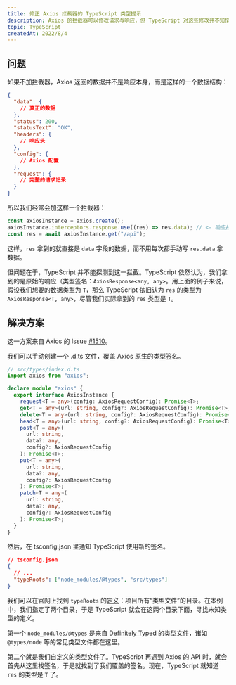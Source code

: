```yaml
---
title: 修正 Axios 拦截器的 TypeScript 类型提示
description: Axios 的拦截器可以修改请求与响应，但 TypeScript 对这些修改并不知情。我们可以通过自定义 .d.ts 文件来强行纠正 TypeScript 的类型提示。
topic: TypeScript
createdAt: 2022/8/4
---
```


## 问题

如果不加拦截器，Axios 返回的数据并不是响应本身，而是这样的一个数据结构：

```json
{
  "data": {
    // 真正的数据
  },
  "status": 200,
  "statusText": "OK",
  "headers": {
    // 响应头
  },
  "config": {
    // Axios 配置
  },
  "request": {
    // 完整的请求记录
  }
}
```

所以我们经常会加这样一个拦截器：

```ts
const axiosInstance = axios.create();
axiosInstance.interceptors.response.use((res) => res.data); // <- 响应拦截器
const res = await axiosInstance.get("/api");
```

这样，`res` 拿到的就直接是 `data` 字段的数据，而不用每次都手动写 `res.data` 拿数据。

但问题在于，TypeScript 并不能探测到这一拦截。TypeScript 依然认为，我们拿到的是原始的响应（类型签名：`AxiosResponse<any, any>`。用上面的例子来说，假设我们想要的数据类型为 `T`，那么 TypeScript 依旧认为 `res` 的类型为 `AxiosResponse<T, any>`，尽管我们实际拿到的 `res` 类型是 `T`。

## 解决方案

这一方案来自 Axios 的 Issue [#1510](https://github.com/axios/axios/issues/1510#issuecomment-525382535)。

我们可以手动创建一个 .d.ts 文件，覆盖 Axios 原生的类型签名。

```ts
// src/types/index.d.ts
import axios from "axios";

declare module "axios" {
  export interface AxiosInstance {
    request<T = any>(config: AxiosRequestConfig): Promise<T>;
    get<T = any>(url: string, config?: AxiosRequestConfig): Promise<T>;
    delete<T = any>(url: string, config?: AxiosRequestConfig): Promise<T>;
    head<T = any>(url: string, config?: AxiosRequestConfig): Promise<T>;
    post<T = any>(
      url: string,
      data?: any,
      config?: AxiosRequestConfig
    ): Promise<T>;
    put<T = any>(
      url: string,
      data?: any,
      config?: AxiosRequestConfig
    ): Promise<T>;
    patch<T = any>(
      url: string,
      data?: any,
      config?: AxiosRequestConfig
    ): Promise<T>;
  }
}
```

然后，在 tsconfig.json 里通知 TypeScript 使用新的签名。

```json
// tsconfig.json
{
  // ...
  "typeRoots": ["node_modules/@types", "src/types"]
}
```

我们可以在官网上找到 `typeRoots` 的[定义](https://www.typescriptlang.org/tsconfig#typeRoots)：项目所有“类型文件”的目录。在本例中，我们指定了两个目录，于是 TypeScript 就会在这两个目录下面，寻找未知类型的定义。

第一个 `node_modules/@types` 是来自 [Definitely Typed](https://github.com/DefinitelyTyped/DefinitelyTyped) 的类型文件，诸如 `@types/node` 等的常见类型文件都在这里。

第二个就是我们自定义的类型文件了。TypeScript 再遇到 Axios 的 API 时，就会首先从这里找签名，于是就找到了我们覆盖的签名。现在，TypeScript 就知道 `res` 的类型是 `T` 了。
